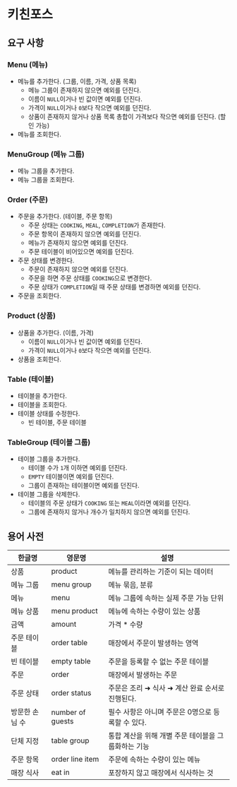# 키친포스

## 요구 사항

### Menu (메뉴)

- 메뉴를 추가한다. (그룹, 이름, 가격, 상품 목록)
    - 메뉴 그룹이 존재하지 않으면 예외를 던진다.
    - 이름이 `NULL`이거나 빈 값이면 예외를 던진다.
    - 가격이 `NULL`이거나 `0`보다 작으면 예외를 던진다.
    - 상품이 존재하지 않거나 상품 목록 총합이 가격보다 작으면 예외를 던진다. (할인 가능)
- 메뉴를 조회한다.

### MenuGroup (메뉴 그룹)

- 메뉴 그룹을 추가한다.
- 메뉴 그룹을 조회한다.

### Order (주문)

- 주문을 추가한다. (테이블, 주문 항목)
    - 주문 상태는 `COOKING`, `MEAL`, `COMPLETION`가 존재한다.
    - 주문 항목이 존재하지 않으면 예외를 던진다.
    - 메뉴가 존재하지 않으면 예외를 던진다.
    - 주문 테이블이 비어있으면 예외를 던진다.
- 주문 상태를 변경한다.
    - 주문이 존재하지 않으면 예외를 던진다.
    - 주문을 하면 주문 상태를 `COOKING`으로 변경한다.
    - 주문 상태가 `COMPLETION`일 때 주문 상태를 변경하면 예외를 던진다.
- 주문을 조회한다.

### Product (상품)

- 상품을 추가한다. (이름, 가격)
    - 이름이 `NULL`이거나 빈 값이면 예외를 던진다.
    - 가격이 `NULL`이거나 `0`보다 작으면 예외를 던진다.
- 상품을 조회한다.

### Table (테이블)

- 테이블을 추가한다.
- 테이블을 조회한다.
- 테이블 상태를 수정한다.
    - 빈 테이블, 주문 테이블

### TableGroup (테이블 그룹)

- 테이블 그룹을 추가한다.
    - 테이블 수가 `1`개 이하면 예외를 던진다.
    - `EMPTY` 테이블이면 예외를 던진다.
    - 그룹이 존재하는 테이블이면 예외를 던진다.
- 테이블 그룹을 삭제한다.
    - 테이블의 주문 상태가 `COOKING` 또는 `MEAL`이라면 예외를 던진다.
    - 그룹에 존재하지 않거나 개수가 일치하지 않으면 예외를 던진다.

## 용어 사전

| 한글명      | 영문명              | 설명                            |
|----------|------------------|-------------------------------|
| 상품       | product          | 메뉴를 관리하는 기준이 되는 데이터           |
| 메뉴 그룹    | menu group       | 메뉴 묶음, 분류                     |
| 메뉴       | menu             | 메뉴 그룹에 속하는 실제 주문 가능 단위        |
| 메뉴 상품    | menu product     | 메뉴에 속하는 수량이 있는 상품             |
| 금액       | amount           | 가격 * 수량                       |
| 주문 테이블   | order table      | 매장에서 주문이 발생하는 영역              |
| 빈 테이블    | empty table      | 주문을 등록할 수 없는 주문 테이블           |
| 주문       | order            | 매장에서 발생하는 주문                  |
| 주문 상태    | order status     | 주문은 조리 ➜ 식사 ➜ 계산 완료 순서로 진행된다. |
| 방문한 손님 수 | number of guests | 필수 사항은 아니며 주문은 0명으로 등록할 수 있다. |
| 단체 지정    | table group      | 통합 계산을 위해 개별 주문 테이블을 그룹화하는 기능 |
| 주문 항목    | order line item  | 주문에 속하는 수량이 있는 메뉴             |
| 매장 식사    | eat in           | 포장하지 않고 매장에서 식사하는 것           |
